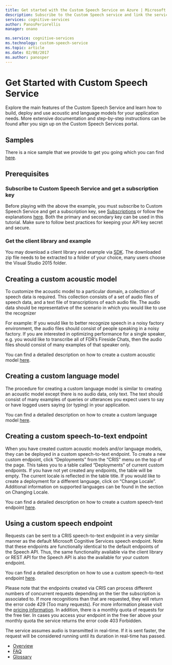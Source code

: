 ```yaml
---
title: Get started with the Custom Speech Service on Azure | Microsoft Docs
description: Subscribe to the Custom Speech service and link the service activities to an Azure subscription to train a model and do a deployment.
services: cognitive-services
author: PanosPeriorellis
manager: onano

ms.service: cognitive-services
ms.technology: custom-speech-service
ms.topic: article
ms.date: 02/08/2017
ms.author: panosper
---
```


# Get Started with Custom Speech Service

Explore the main features of the Custom Speech Service and learn how to build, deploy and use acoustic and language models for your application needs. More extensive documentation and step-by-step instructions can be found after you sign up on the Custom Speech Services portal.

## <a name="Samples">Samples</a>  
There is a nice sample that we provide to get you going which you can find [here](https://github.com/Microsoft/Cognitive-Custom-Speech-Service).

## <a name="Prerequisites">Prerequisites</a>  

### Subscribe to Custom Speech Service and get a subscription key
Before playing with the above the example, you must subscribe to Custom Speech Service and get a subscription key, see [Subscriptions](https://portal.azure.com/#create/Microsoft.CognitiveServices/apitype/CustomSpeech) or follow the explanations [here](CustomSpeech-How-to-Topics/cognitive-services-custom-speech-subscribe.md). Both the primary and secondary key can be used in this tutorial. Make sure to follow best practices for keeping your API key secret and secure.

### Get the client library and example
You may download a client library and example via [SDK](https://www.microsoft.com/cognitive-services/en-us/SDK-Sample?api=bing%20speech&category=sdk). The downloaded zip file needs to be extracted to a folder of your choice, many users choose the Visual Studio 2015 folder.

## <a name="Create">Creating a custom acoustic model</a>
To customize the acoustic model to a particular domain, a collection of speech data is required. This collection consists of a set of audio files of speech data, and a text file of transcriptions of each audio file. The audio data should be representative of the scenario in which you would like to use the recognizer

For example:
If you would like to better recognize speech in a noisy factory environment, the audio files should consist of people speaking in a noisy factory.
If you are interested in optimizing performance for a single speaker, e.g. you would like to transcribe all of FDR’s Fireside Chats, then the audio files should consist of many examples of that speaker only.

You can find a detailed description on how to create a custom acoustic model [here](CustomSpeech-How-to-Topics/cognitive-services-custom-speech-create-acoustic-model.md).

## <a name="Create2">Creating a custom language model</a>  
The procedure for creating a custom language model is similar to creating an acoustic model except there is no audio data, only text. The text should consist of many examples of queries or utterances you expect users to say or have logged users saying (or typing) in your application.

You can find a detailed description on how to create a custom language model [here](CustomSpeech-How-to-Topics/cognitive-services-custom-speech-create-language-model.md).

## <a name="Create3">Creating a custom speech-to-text endpoint</a>
When you have created custom acoustic models and/or language models, they can be deployed in a custom speech-to-text endpoint. To create a new custom endpoint, click “Deployments” from the “CRIS” menu on the top of the page. This takes you to a table called “Deployments” of current custom endpoints. If you have not yet created any endpoints, the table will be empty. The current locale is reflected in the table title. If you would like to create a deployment for a different language, click on “Change Locale”. Additional information on supported languages can be found in the section on Changing Locale.

You can find a detailed description on how to create a custom speech-text endpoint [here](CustomSpeech-How-to-Topics/cognitive-services-custom-speech-create-endpoint.md).

## <a name="Using">Using a custom speech endpoint</a>
Requests can be sent to a CRIS speech-to-text endpoint in a very similar manner as the default Microsoft Cognitive Services speech endpoint. Note that these endpoints are functionally identical to the default endpoints of the Speech API. Thus, the same functionality available via the client library or REST API for the Speech API is also the available for your custom endpoint.

You can find a detailed description on how to use a custom speech-to-text endpoint [here](CustomSpeech-How-to-Topics/cognitive-services-custom-speech-use-endpoint.md).


Please note that the endpoints created via CRIS can process different numbers of concurrent requests depending on the tier the subscription is associated to. If more recognitions than that are requested, they will return the error code 429 (Too many requests). For more information please visit the [pricing information](https://www.microsoft.com/cognitive-services/en-us/pricing). In addition, there is a monthly quota of requests for the free tier. In cases you access your endpoint in the free tier above your monthly quota the service returns the error code 403 Forbidden.

The service assumes audio is transmitted in real-time. If it is sent faster, the request will be considered running until its duration in real-time has passed.

* [Overview](cognitive-services-custom-speech-home.md)
* [FAQ](cognitive-services-custom-speech-faq.md)
* [Glossary](cognitive-services-custom-speech-glossary.md)
